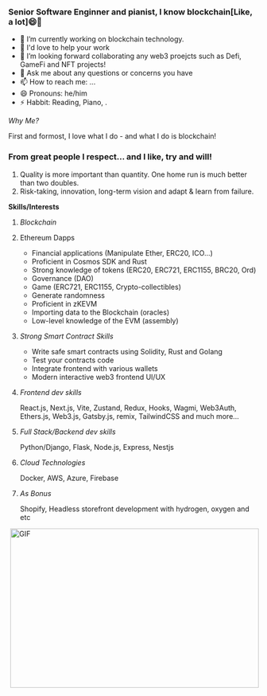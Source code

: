 ### Senior Software Enginner and pianist, I know blockchain[Like, a lot]😄👋
- 🔭 I’m currently working on blockchain technology.
- 🌱 I'd love to help your work
- 👯 I’m looking forward collaborating any web3 proejcts such as Defi, GameFi and NFT projects! 
- 💬 Ask me about any questions or concerns you have
- 📫 How to reach me: ...
- 😄 Pronouns: he/him
- ⚡ Habbit: Reading, Piano, .

**Why Me*?*

First and formost, I love what I do - and what I do is blockchain!

### From great people I respect... and I like, try and will! ###
1. Quality is more important than quantity. One home run is much better than two doubles. 
2. Risk-taking, innovation, long-term vision and adapt & learn from failure.
   
**Skills/Interests**

   1. *Blockchain*  
   2.  Ethereum Dapps

       - Financial applications (Manipulate Ether, ERC20, ICO...)
       - Proficient in Cosmos SDK and Rust
       - Strong knowledge of tokens (ERC20, ERC721, ERC1155, BRC20, Ord)
       - Governance (DAO)
       - Game (ERC721, ERC1155, Crypto-collectibles)
       - Generate randomness
       - Proficient in zKEVM
       - Importing data to the Blockchain (oracles)
       - Low-level knowledge of the EVM (assembly)
      
   3. *Strong Smart Contract Skills*
      - Write safe smart contracts using Solidity, Rust and Golang
      - Test your contracts code
      - Integrate frontend with various wallets
      - Modern interactive web3 frontend UI/UX
      
   4. *Frontend dev skills* 
   
      React.js, Next.js, Vite, Zustand, Redux, Hooks, Wagmi, Web3Auth, Ethers.js, Web3.js, Gatsby.js, remix, TailwindCSS and much more...
   5. *Full Stack/Backend dev skills*
   
      Python/Django, Flask, Node.js, Express, Nestjs
   6. *Cloud Technologies*
   
       Docker, AWS, Azure, Firebase
   7. *As Bonus*
   
      Shopify, Headless storefront development with hydrogen, oxygen and etc

  <img align="right" alt="GIF" src="https://epicprogrammerassets.netlify.app/Assets/code.gif?raw=true" width="500" height="320" />

<!--
**jupiter229/jupiter229** is a ✨ _special_ ✨ repository because its `README.md` (this file) appears on your GitHub profile.

Here are some ideas to get you started:

- 🔭 I’m currently working on ...
- 🌱 I’m currently learning ...
- 👯 I’m looking to collaborate on ...
- 🤔 I’m looking for help with ...
- 💬 Ask me about ...
- 📫 How to reach me: ...
- 😄 Pronouns: ...
- ⚡ Fun fact: ...
-->
